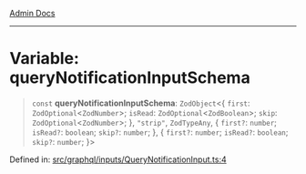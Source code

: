 [Admin Docs](/)

***

# Variable: queryNotificationInputSchema

> `const` **queryNotificationInputSchema**: `ZodObject`\<\{ `first`: `ZodOptional`\<`ZodNumber`\>; `isRead`: `ZodOptional`\<`ZodBoolean`\>; `skip`: `ZodOptional`\<`ZodNumber`\>; \}, `"strip"`, `ZodTypeAny`, \{ `first?`: `number`; `isRead?`: `boolean`; `skip?`: `number`; \}, \{ `first?`: `number`; `isRead?`: `boolean`; `skip?`: `number`; \}\>

Defined in: [src/graphql/inputs/QueryNotificationInput.ts:4](https://github.com/Sourya07/talawa-api/blob/61a1911602b2f0aac7635e08ae2918f4f768e8ff/src/graphql/inputs/QueryNotificationInput.ts#L4)
